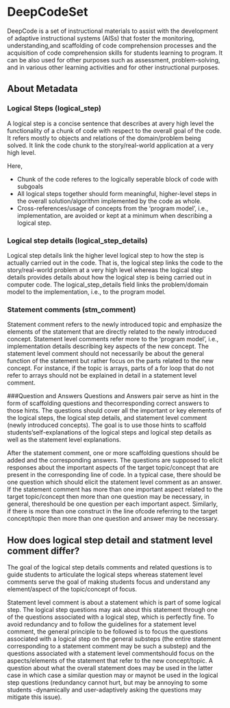 # DeepCodeSet
DeepCode is a set of instructional materials to assist with the development of adaptive instructional systems (AISs) that foster the monitoring, understanding,and scaffolding of code comprehension processes and the acquisition of code comprehension skills for students learning to program. It can be also used for other purposes such as assessment, problem-solving, and in various other learning activities and for other instructional purposes. 

## About Metadata

### Logical Steps (logical_step)
A logical step is a concise sentence  that describes at avery high level the functionality of a chunk of code with respect to the overall goal of the code. It refers mostly to objects and relations of the domain/problem being solved. It link the code chunk to the story/real-world application at a very high level.

Here,
* Chunk of the code referes to the logically seperable block of code with subgoals
* All logical steps together should form meaningful, higher-level steps in the overall solution/algorithm implemented by the code as whole.
* Cross-references/usage of concepts from the ‘program model’, i.e., implementation, are avoided or kept at a minimum when describing a logical step.

### Logical step details (logical_step_details)
Logical step details link the higher level logical step to how the step is actually carried out in the code. That is, the logical step links the code to the story/real-world problem at a very high level whereas the logical step details provides details about how the logical step is being carried out in computer code. The logical_step_details field links the problem/domain model to the implementation, i.e., to the program model.
 
### Statement comments (stm_comment)
Statement comment refers to the newly introduced topic and emphasize the elements of the statement that are directly related to the newly introduced concept. Statement level comments refer more to the ‘program model’, i.e., implementation details describing key aspects of the new concept. The statement level comment  should not necessarily be about the general function of the statement but rather focus on the parts related to the new concept. For instance, if the topic is arrays, parts of a for loop that do not refer to arrays should not be explained in detail in a statement level comment.

###Question and Answers
 Questions and Answers pair serve as hint in the form of scaffolding questions and thecorresponding correct answers to those hints. The questions should cover all the important or key elements of the logical steps, the logical step details, and statement level comment (newly introduced concepts). The goal is to use those hints to scaffold students’self-explanations of the logical steps and logical step details as well as the statement level explanations.
 
 After the statement comment, one or more scaffolding questions should be added and the corresponding answers. The questions are supposed to elicit responses about the important aspects of the target topic/concept that are present in the corresponding line of code.  In a typical case, there should be one question which should elicit the statement level comment as an answer. If the statement comment has more than one important aspect related to the target topic/concept then more than one question may be necessary, in general, thereshould be one question per each important aspect. Similarly, if there is more than one construct in the line ofcode referring to the target concept/topic then more than one question and answer may be necessary.

## How does logical step detail and statment level comment differ?
The goal of the logical step details comments and related questions is to guide students to articulate the logical steps whereas statement level comments serve the goal of making students focus and understand any element/aspect of the topic/concept of focus.

Statement level comment is about a statement which is part of some logical step. The logical step questions may ask about this statement through one of the questions associated with a logical step, which is perfectly fine. To avoid redundancy and to follow the guidelines for a statement level comment, the general principle to be followed is to focus the questions associated with a logical step on the general substeps (the entire statement corresponding to a statement comment may be such a substep) and the questions associated with a statement level commentshould focus on the aspects/elements of the statement that refer to the new concept/topic. A question about what the overall statement does may be used in the latter case in which case a similar question may or maynot be used in the logical step questions (redundancy cannot hurt, but may be annoying to some students -dynamically and user-adaptively asking the questions may mitigate this issue).



